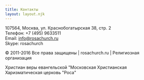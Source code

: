 ```yaml
---
title: Контакты
layout: layout.njk
---
```


107564, Москва, ул. Краснобогатырская 38, стр. 2  
Телефон: +7 (495) 9633511  
Email: info@rosachurch.ru  
Skype: rosachurch

© 2011-2016 Все права защищены | rosachurch.ru | Религиозная организация

Христиан веры евангельской "Московская Христианская Харизматическая церковь "Роса"
